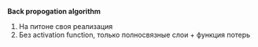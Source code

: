 **Back propogation algorithm**
1. На питоне своя реализация
2. Без activation function, только полносвязные слои + функция потерь
